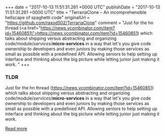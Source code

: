 +++
date = "2017-10-13 11:51:31.261 +0000 UTC"
publishDate = "2017-10-13 11:51:31.261 +0000 UTC"
title = "TerrariaClone – An incomprehensible hellscape of spaghetti code"
originalUrl = "https://github.com/raxod502/TerrariaClone"
comment = "Just for the hn thread (<a href=\"https://news.ycombinator.com/item?id=15460851\">https://news.ycombinator.com/item?id=15460851</a>) which talks about shipping versus abstracting and organizing code/module/*services*/**micro-services** in a way that let's you give code ownership to developers and even juniors by making those services as small as possible with a predefined API. Allowing seniors to help setting up interface and thinking about the big picture while letting junior just making it work. "
+++

### TLDR

Just for the hn thread (<a href="https://news.ycombinator.com/item?id=15460851">https://news.ycombinator.com/item?id=15460851</a>) which talks about shipping versus abstracting and organizing code/module/*services*/**micro-services** in a way that let's you give code ownership to developers and even juniors by making those services as small as possible with a predefined API. Allowing seniors to help setting up interface and thinking about the big picture while letting junior just making it work. 

[Read more](https://github.com/raxod502/TerrariaClone)
